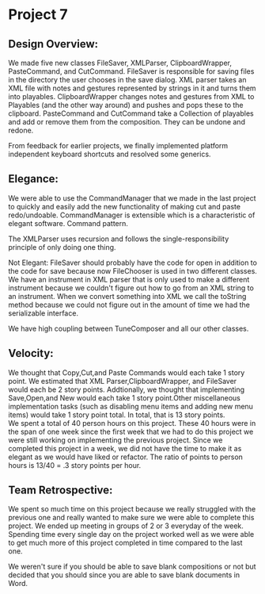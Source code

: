 # **Project 7**

## **Design Overview:**
We made five new classes FileSaver, XMLParser, ClipboardWrapper, PasteCommand, and CutCommand. FileSaver is responsible for saving files in the directory the user chooses in the save dialog. XML parser takes an XML file with notes and gestures represented by strings in it and turns them into playables. ClipboardWrapper changes notes and gestures from XML to Playables (and the other way around) and pushes and pops these to the clipboard. PasteCommand and CutCommand take a Collection of playables and add or remove them from the composition. They can be undone and redone. 

From feedback for earlier projects, we finally implemented platform independent keyboard shortcuts and resolved some generics. 

## **Elegance:**
We were able to use the CommandManager that we made in the last project to quickly and easily add the new functionality of making cut and paste redo/undoable. CommandManager is extensible which is a characteristic of elegant software. Command pattern. 

The XMLParser uses recursion and follows the single-responsibility principle of only doing one thing. 

Not Elegant: 
FileSaver should probably have the code for open in addition to the code for save because now FileChooser is used in two different classes. 
We have an instrument in XML parser that is only used to make a different instrument because we couldn't figure out how to go from an XML string to an instrument. 
When we convert something into XML we call the toString method because we could not figure out in the amount of time we had the serializable interface. 

We have high coupling between TuneComposer and all our other classes.  

## **Velocity:**
We thought that Copy,Cut,and Paste Commands would each take 1 story point. We estimated that XML Parser,ClipboardWrapper, and FileSaver would each be 2 story points. Addtionally, we thought that implementing Save,Open,and New would each take 1 story point.Other miscellaneous implementation tasks (such as disabling menu items and adding new menu items) would take 1 story point total. In total, that is 13 story points.  
We spent a total of 40 person hours on this project. These 40 hours were in the span of one week since the first week that we had to do this project we were still working on implementing the previous project. Since we completed this project in a week, we did not have the time to make it as elegant as we would have liked or refactor. 
The ratio of points to person hours is 13/40 = .3 story points per hour.

## **Team Retrospective:**
We spent so much time on this project because we really struggled with the previous one and really wanted to make sure we were able to complete this project. We ended up meeting in groups of 2 or 3 everyday of the week. Spending time every single day on the project worked well as we were able to get much more of this project completed in time compared to the last one. 


We weren't sure if you should be able to save blank compositions or not but decided that you should since you are able to save blank documents in Word. 


